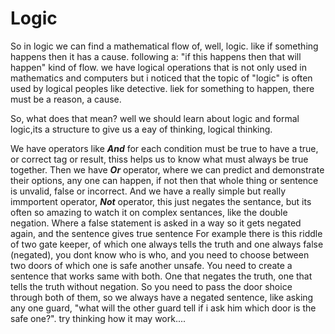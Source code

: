 # Logic
So in logic we can find a mathematical flow of, well, logic. like if something happens then it has a cause. following a: "if this happens then that will happen" kind of flow.
we have logical operations that is not only used in mathematics and computers but i noticed that the topic of "logic" is often used by logical peoples like detective. liek for something to happen, there must be a reason, a cause. 

So, what does that mean? well we should learn about logic and formal logic,its a structure to give us a eay of thinking, logical thinking.

We have operators like ***And*** for each condition must be true to have a true, or correct tag or result, thiss helps us to know what must always be true together.
Then we have ***Or*** operator, where we can predict and demonstrate their options, any one can happen, if not then that whole thing or sentence is unvalid, false or incorrect.
And we have a really simple but really immportent operator, ***Not*** operator, this just negates the sentance, but its often so amazing to watch it on complex sentances, like the double negation. Where a false statement is asked in a way so it gets negated again, and the sentence gives true sentence
For example there is this riddle of two gate keeper, of which one always tells the truth and one always false (negated), you dont know who is who, and you need to choose between two doors of which one is safe another unsafe. You need to create a sentence that works same with both. One that negates the truth, one that tells the truth without negation.
So you need to pass the door shoice through both of them, so we always have a negated sentence, like asking any one guard, "what will the other guard tell if i ask him which door is the safe one?".
try thinking how it may work....
